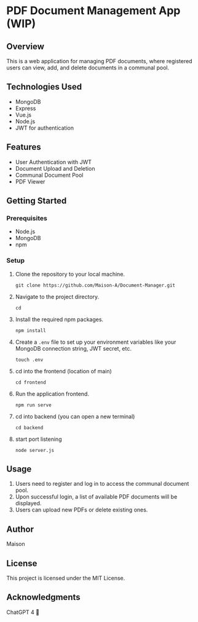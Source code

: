 # PDF Document Management App (WIP)

## Overview
This is a web application for managing PDF documents, where registered users can view, add, and delete documents in a communal pool.

## Technologies Used
- MongoDB
- Express
- Vue.js
- Node.js
- JWT for authentication

## Features
- User Authentication with JWT
- Document Upload and Deletion
- Communal Document Pool
- PDF Viewer

## Getting Started

### Prerequisites
- Node.js
- MongoDB
- npm

### Setup
1. Clone the repository to your local machine.
    ```
    git clone https://github.com/Maison-A/Document-Manager.git
    ```
2. Navigate to the project directory.
    ```
    cd
    ```
3. Install the required npm packages.
    ```
    npm install
    ```
4. Create a `.env` file to set up your environment variables like your MongoDB connection string, JWT secret, etc.
    ```
    touch .env
    ```
5. cd into the frontend (location of main)
    ```
    cd frontend
    ```
6. Run the application frontend.
    ```
    npm run serve
    ```
7. cd into backend (you can open a new terminal)
    ```
    cd backend
    ```
8. start port listening
    ```
    node server.js
    ```
## Usage
1. Users need to register and log in to access the communal document pool.
2. Upon successful login, a list of available PDF documents will be displayed.
3. Users can upload new PDFs or delete existing ones.

## Author
Maison

## License
This project is licensed under the MIT License.

## Acknowledgments
ChatGPT 4 💚

